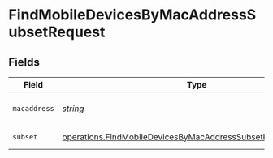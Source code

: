 # FindMobileDevicesByMacAddressSubsetRequest


## Fields

| Field                                                                                                                                                 | Type                                                                                                                                                  | Required                                                                                                                                              | Description                                                                                                                                           |
| ----------------------------------------------------------------------------------------------------------------------------------------------------- | ----------------------------------------------------------------------------------------------------------------------------------------------------- | ----------------------------------------------------------------------------------------------------------------------------------------------------- | ----------------------------------------------------------------------------------------------------------------------------------------------------- |
| `macaddress`                                                                                                                                          | *string*                                                                                                                                              | :heavy_check_mark:                                                                                                                                    | Mac address to filter by                                                                                                                              |
| `subset`                                                                                                                                              | [operations.FindMobileDevicesByMacAddressSubsetPathParamSubset](../../../sdk/models/operations/findmobiledevicesbymacaddresssubsetpathparamsubset.md) | :heavy_check_mark:                                                                                                                                    | Subset to filter by                                                                                                                                   |